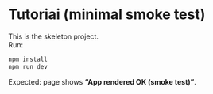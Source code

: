 # Tutoriai (minimal smoke test)

This is the skeleton project.  
Run:

```bash
npm install
npm run dev
```

Expected: page shows **“App rendered OK (smoke test)”**.
